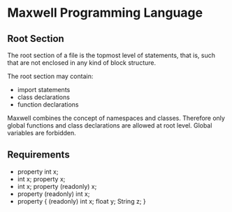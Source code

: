Maxwell Programming Language
============================

Root Section
------------
The root section of a file is the topmost level of statements, that is, such that are not enclosed
in any kind of block structure.

The root section may contain:
- import statements
- class declarations
- function declarations

Maxwell combines the concept of namespaces and classes. Therefore only global functions and class
declarations are allowed at root level. Global variables are forbidden.


Requirements
------------
-
    property int x;
-
    int x;
    property x;
-
    int x;
    property (readonly) x;
-
	property (readonly) int x;
-
	property {
		(readonly) int x;
		float y;
		String z;
	}